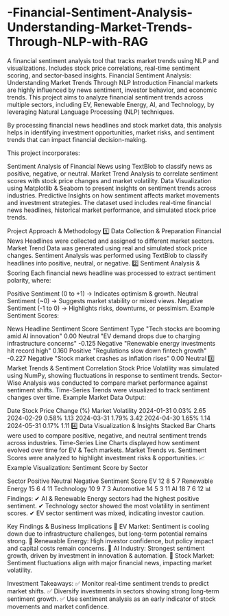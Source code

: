 # -Financial-Sentiment-Analysis-Understanding-Market-Trends-Through-NLP-with-RAG
A financial sentiment analysis tool that tracks market trends using NLP and visualizations. Includes stock price correlations, real-time sentiment scoring, and sector-based insights.
Financial Sentiment Analysis: Understanding Market Trends Through NLP
Introduction
Financial markets are highly influenced by news sentiment, investor behavior, and economic trends. This project aims to analyze financial sentiment trends across multiple sectors, including EV, Renewable Energy, AI, and Technology, by leveraging Natural Language Processing (NLP) techniques.

By processing financial news headlines and stock market data, this analysis helps in identifying investment opportunities, market risks, and sentiment trends that can impact financial decision-making.

This project incorporates:

Sentiment Analysis of Financial News using TextBlob to classify news as positive, negative, or neutral.
Market Trend Analysis to correlate sentiment scores with stock price changes and market volatility.
Data Visualization using Matplotlib & Seaborn to present insights on sentiment trends across industries.
Predictive Insights on how sentiment affects market movements and investment strategies.
The dataset used includes real-time financial news headlines, historical market performance, and simulated stock price trends.

Project Approach & Methodology
1️⃣ Data Collection & Preparation
Financial News Headlines were collected and assigned to different market sectors.
Market Trend Data was generated using real and simulated stock price changes.
Sentiment Analysis was performed using TextBlob to classify headlines into positive, neutral, or negative.
2️⃣ Sentiment Analysis & Scoring
Each financial news headline was processed to extract sentiment polarity, where:

Positive Sentiment (0 to +1) → Indicates optimism & growth.
Neutral Sentiment (~0) → Suggests market stability or mixed views.
Negative Sentiment (-1 to 0) → Highlights risks, downturns, or pessimism.
Example Sentiment Scores:

News Headline	Sentiment Score	Sentiment Type
"Tech stocks are booming amid AI innovation"	0.00	Neutral
"EV demand drops due to charging infrastructure concerns"	-0.125	Negative
"Renewable energy investments hit record high"	0.160	Positive
"Regulations slow down fintech growth"	-0.227	Negative
"Stock market crashes as inflation rises"	0.00	Neutral
3️⃣ Market Trends & Sentiment Correlation
Stock Price Volatility was simulated using NumPy, showing fluctuations in response to sentiment trends.
Sector-Wise Analysis was conducted to compare market performance against sentiment shifts.
Time-Series Trends were visualized to track sentiment changes over time.
Example Market Data Output:

Date	Stock Price Change (%)	Market Volatility
2024-01-31	0.03%	2.65
2024-02-29	0.58%	1.13
2024-03-31	1.79%	3.42
2024-04-30	1.65%	1.14
2024-05-31	0.17%	1.11
4️⃣ Data Visualization & Insights
Stacked Bar Charts were used to compare positive, negative, and neutral sentiment trends across industries.
Time-Series Line Charts displayed how sentiment evolved over time for EV & Tech markets.
Market Trends vs. Sentiment Scores were analyzed to highlight investment risks & opportunities.
📈 Example Visualization: Sentiment Score by Sector

Sector	Positive	Neutral	Negative	Sentiment Score
EV	12	8	5	7
Renewable Energy	15	6	4	11
Technology	10	9	7	3
Automotive	14	5	3	11
AI	18	7	6	12
📊 Findings:
✔ AI & Renewable Energy sectors had the highest positive sentiment.
✔ Technology sector showed the most volatility in sentiment scores.
✔ EV sector sentiment was mixed, indicating investor caution.

Key Findings & Business Implications
🔹 EV Market: Sentiment is cooling down due to infrastructure challenges, but long-term potential remains strong.
🔹 Renewable Energy: High investor confidence, but policy impact and capital costs remain concerns.
🔹 AI Industry: Strongest sentiment growth, driven by investment in innovation & automation.
🔹 Stock Market: Sentiment fluctuations align with major financial news, impacting market volatility.

Investment Takeaways:
✅ Monitor real-time sentiment trends to predict market shifts.
✅ Diversify investments in sectors showing strong long-term sentiment growth.
✅ Use sentiment analysis as an early indicator of stock movements and market confidence.
